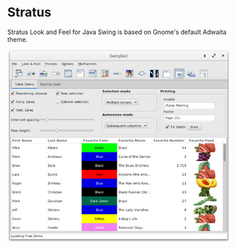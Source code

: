 # Stratus
Stratus Look and Feel for Java Swing is based on Gnome's default Adwaita theme.

![SwingSet 2 with Stratus](res/swingset2.png)
